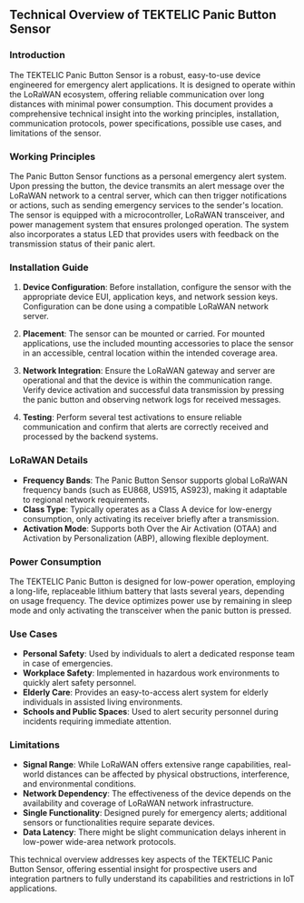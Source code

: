 ## Technical Overview of TEKTELIC Panic Button Sensor

### Introduction
The TEKTELIC Panic Button Sensor is a robust, easy-to-use device engineered for emergency alert applications. It is designed to operate within the LoRaWAN ecosystem, offering reliable communication over long distances with minimal power consumption. This document provides a comprehensive technical insight into the working principles, installation, communication protocols, power specifications, possible use cases, and limitations of the sensor.

### Working Principles
The Panic Button Sensor functions as a personal emergency alert system. Upon pressing the button, the device transmits an alert message over the LoRaWAN network to a central server, which can then trigger notifications or actions, such as sending emergency services to the sender's location. The sensor is equipped with a microcontroller, LoRaWAN transceiver, and power management system that ensures prolonged operation. The system also incorporates a status LED that provides users with feedback on the transmission status of their panic alert.

### Installation Guide
1. **Device Configuration**: Before installation, configure the sensor with the appropriate device EUI, application keys, and network session keys. Configuration can be done using a compatible LoRaWAN network server.
   
2. **Placement**: The sensor can be mounted or carried. For mounted applications, use the included mounting accessories to place the sensor in an accessible, central location within the intended coverage area.

3. **Network Integration**: Ensure the LoRaWAN gateway and server are operational and that the device is within the communication range. Verify device activation and successful data transmission by pressing the panic button and observing network logs for received messages.

4. **Testing**: Perform several test activations to ensure reliable communication and confirm that alerts are correctly received and processed by the backend systems.

### LoRaWAN Details
- **Frequency Bands**: The Panic Button Sensor supports global LoRaWAN frequency bands (such as EU868, US915, AS923), making it adaptable to regional network requirements.
- **Class Type**: Typically operates as a Class A device for low-energy consumption, only activating its receiver briefly after a transmission.
- **Activation Mode**: Supports both Over the Air Activation (OTAA) and Activation by Personalization (ABP), allowing flexible deployment.

### Power Consumption
The TEKTELIC Panic Button is designed for low-power operation, employing a long-life, replaceable lithium battery that lasts several years, depending on usage frequency. The device optimizes power use by remaining in sleep mode and only activating the transceiver when the panic button is pressed.

### Use Cases
- **Personal Safety**: Used by individuals to alert a dedicated response team in case of emergencies.
- **Workplace Safety**: Implemented in hazardous work environments to quickly alert safety personnel.
- **Elderly Care**: Provides an easy-to-access alert system for elderly individuals in assisted living environments.
- **Schools and Public Spaces**: Used to alert security personnel during incidents requiring immediate attention.

### Limitations
- **Signal Range**: While LoRaWAN offers extensive range capabilities, real-world distances can be affected by physical obstructions, interference, and environmental conditions.
- **Network Dependency**: The effectiveness of the device depends on the availability and coverage of LoRaWAN network infrastructure.
- **Single Functionality**: Designed purely for emergency alerts; additional sensors or functionalities require separate devices.
- **Data Latency**: There might be slight communication delays inherent in low-power wide-area network protocols.

This technical overview addresses key aspects of the TEKTELIC Panic Button Sensor, offering essential insight for prospective users and integration partners to fully understand its capabilities and restrictions in IoT applications.